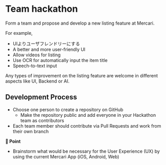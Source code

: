 # Team hackathon

Form a team and propose and develop a new listing feature at Mercari.

For example, 

* UIよりユーザフレンドリーにする
* A better and more user-friendly UI
* Allow videos for listing
* Use OCR for automatically input the item title
* Speech-to-text input

Any types of improvement on the listing feature are welcome in different aspects like UI, Backend or AI. 


## Development Process

* Choose one person to create a repository on GitHub
  * Make the repository public and add everyone in your Hackathon team as contributors 
* Each team member should contribute via Pull Requests and work from their own branch

**:beginner: Point**

* Brainstorm what would be necessary for the User Experience (UX) by using the current Mercari App (iOS, Android, Web)
